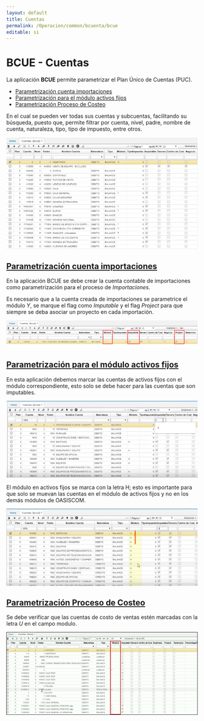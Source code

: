```yaml
---
layout: default
title: Cuentas
permalink: /Operacion/common/bcuenta/bcue
editable: si
---
```


# BCUE - Cuentas

La aplicación **BCUE** permite parametrizar el Plan Único de Cuentas (PUC). 


* [Parametrización cuenta importaciones](http://docs.oasiscom.com/Operacion/common/bcuenta/bcue#parametrización-cuenta-importaciones)
* [Parametrización para el módulo activos fijos](http://docs.oasiscom.com/Operacion/common/bcuenta/bcue#parametrización-para-el-módulo-activos-fijos)
* [Parametrización Proceso de Costeo](http://docs.oasiscom.com/Operacion/common/bcuenta/bcue#parametrización-proceso-de-costeo)

En el cual se pueden ver todas sus cuentas y subcuentas, facilitando su búsqueda, puesto que, permite filtrar por cuenta, nivel, padre, nombre de cuenta, naturaleza, tipo, tipo de impuesto, entre otros.  

![](bcue1.png)

## [Parametrización cuenta importaciones](http://docs.oasiscom.com/Operacion/common/bcuenta/bcue#parametrización-cuenta-importaciones)

En la aplicación BCUE se debe crear la cuenta contable de importaciones como parametrización para el proceso de _Importaciones_.  

Es necesario que a la cuenta creada de importaciones se parametrice el módulo _Y_, se marque el flag como _Imputable_ y el flag _Project_ para que siempre se deba asociar un proyecto en cada importación.  

![](bcue2.png)

## [Parametrización para el módulo activos fijos](http://docs.oasiscom.com/Operacion/common/bcuenta/bcue#parametrización-para-el-módulo-activos-fijos)

En esta aplicación debemos marcar las cuentas de activos fijos con el módulo correspondiente, esto solo se debe hacer para las cuentas que son imputables.  

![](bcue3.png)

El módulo en activos fijos se marca con la letra H; esto es importante para que solo se muevan las cuentas en el módulo de activos fijos y no en los demás módulos de OASISCOM.

![](bcue4.png)

## [Parametrización Proceso de Costeo](http://docs.oasiscom.com/Operacion/common/bcuenta/bcue#parametrización-proceso-de-costeo)

Se debe verificar que las cuentas de costo de ventas estén marcadas con la letra _U_ en el campo modulo. 

![](costeo.png)

